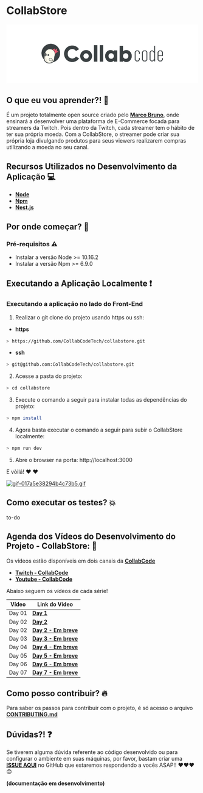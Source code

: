 # CollabStore

![collabstore.jpg](https://raw.githubusercontent.com/CollabCodeTech/weekly/master/collabcode.png)

## O que eu vou aprender?! 📙

É um projeto totalmente open source criado pelo **[Marco Bruno](https://twitter.com/marcobrunobr)**, onde ensinará a desenvolver uma plataforma de E-Commerce focada para streamers da Twitch. Pois dentro da Twitch, cada streamer tem o hábito de ter sua própria moeda. Com a CollabStore, o streamer pode criar sua própria loja divulgando produtos para seus viewers realizarem compras utilizando a moeda no seu canal.

## Recursos Utilizados no Desenvolvimento da Aplicação 💻 

- **[Node](https://nodejs.org/en/)**
- **[Npm](https://www.npmjs.com/)**
- **[Nest.js](https://nestjs.com/)**

## Por onde começar? 🚀

### Pré-requisitos ⚠️

- Instalar a versão Node >= 10.16.2
- Instalar a versão Npm >= 6.9.0

## Executando a Aplicação Localmente ❗️

### Executando a aplicação no lado do Front-End

1. Realizar o git clone do projeto usando https ou ssh:

* **https**

```bash
> https://github.com/CollabCodeTech/collabstore.git
```

* **ssh**

```bash
> git@github.com:CollabCodeTech/collabstore.git
```

2. Acesse a pasta do projeto:

```bash
> cd collabstore
```

3. Execute o comando a seguir para instalar todas as dependências do projeto:

```bash
> npm install
```

4. Agora basta executar o comando a seguir para subir o CollabStore localmente:

```bash
> npm run dev
```

5. Abre o browser na porta: http://localhost:3000 

E vòilá! ❤️ ❤️

[![gif-017a5e38294b4c73b5.gif](https://s3.gifyu.com/images/gif-017a5e38294b4c73b5.gif)](https://gifyu.com/image/hpdg)

## Como executar os testes? 💥

to-do

## Agenda dos Vídeos do Desenvolvimento do Projeto - CollabStore: 🎥

Os vídeos estão disponíveis em dois canais da **[CollabCode](https://collabcode.training/)**

* **[Twitch - CollabCode](https://www.twitch.tv/marcobrunobr)**
* **[Youtube - CollabCode](https://www.youtube.com/channel/UCVheRLgrk7bOAByaQ0IVolg)**

Abaixo seguem os vídeos de cada série!

| Vídeo | Link do Vídeo |
|---|---
| Day 01 | **[Day 1](https://www.youtube.com/watch?v=Dwpx4X4NPGA)** |  
| Day 02 | **[Day 2](https://www.youtube.com/watch?v=LbFlswNN9fM)** |  
| Day 02 | **[Day 2 - Em breve]()** |  
| Day 03 | **[Day 3 - Em breve]()** |  
| Day 04 | **[Day 4 - Em breve]()** |  
| Day 05 | **[Day 5 - Em breve]()** |  
| Day 06 | **[Day 6 - Em breve]()** |  
| Day 07 | **[Day 7 - Em breve]()** |  

## Como posso contribuir? 🔥

Para saber os passos para contribuir com o projeto, é só acesso o arquivo **[CONTRIBUTING.md](CONTRIBUTING.md)**

## Dúvidas?! ❓

Se tiverem alguma dúvida referente ao código desenvolvido ou para configurar o ambiente em suas máquinas, por favor, bastam criar uma **[ISSUE AQUI](https://github.com/CollabCodeTech/collabstore/issues)** no GitHub que estaremos respondendo a vocês ASAP!! ❤️❤️❤️ 😊

**(documentação em desenvolvimento)**
